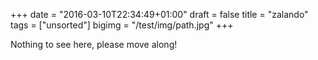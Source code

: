 +++
date = "2016-03-10T22:34:49+01:00"
draft = false
title = "zalando"
tags = ["unsorted"]
bigimg = "/test/img/path.jpg"
+++

Nothing to see here, please move along!
